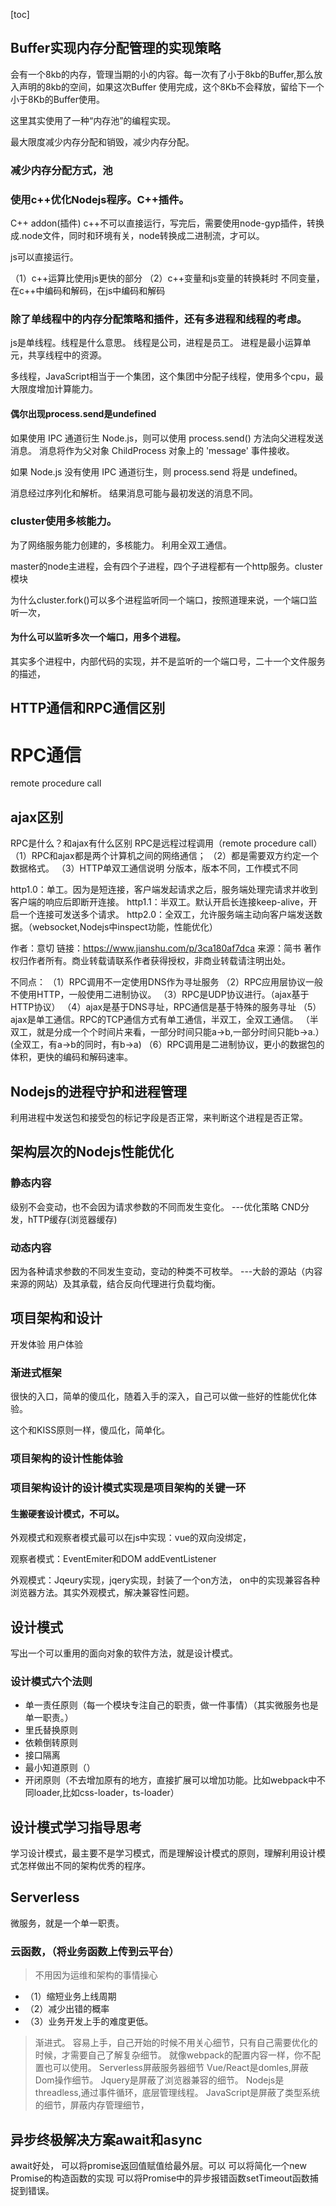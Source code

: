 [toc]


## Buffer实现内存分配管理的实现策略
会有一个8kb的内存，管理当期的小的内容。每一次有了小于8kb的Buffer,那么放入声明的8kb的空间，如果这次Buffer
使用完成，这个8Kb不会释放，留给下一个小于8Kb的Buffer使用。

这里其实使用了一种“内存池”的编程实现。

最大限度减少内存分配和销毁，减少内存分配。

### 减少内存分配方式，池

### 使用c++优化Nodejs程序。C++插件。
C++ addon(插件)
c++不可以直接运行，写完后，需要使用node-gyp插件，转换成.node文件，同时和环境有关，node转换成二进制流，才可以。

js可以直接运行。

（1）c++运算比使用js更快的部分
（2）c++变量和js变量的转换耗时
不同变量，在c++中编码和解码，在js中编码和解码



### 除了单线程中的内存分配策略和插件，还有多进程和线程的考虑。

js是单线程。线程是什么意思。
线程是公司，进程是员工。
进程是最小运算单元，共享线程中的资源。

多线程，JavaScript相当于一个集团，这个集团中分配子线程，使用多个cpu，最大限度增加计算能力。


#### 偶尔出现process.send是undefined
如果使用 IPC 通道衍生 Node.js，则可以使用 process.send() 方法向父进程发送消息。 消息将作为父对象 ChildProcess 对象上的 'message' 事件接收。

如果 Node.js 没有使用 IPC 通道衍生，则 process.send 将是 undefined。

消息经过序列化和解析。 结果消息可能与最初发送的消息不同。
### cluster使用多核能力。
为了网络服务能力创建的，多核能力。
利用全双工通信。

master的node主进程，会有四个子进程，四个子进程都有一个http服务。cluster模块

为什么cluster.fork()可以多个进程监听同一个端口，按照道理来说，一个端口监听一次，

#### 为什么可以监听多次一个端口，用多个进程。
其实多个进程中，内部代码的实现，并不是监听的一个端口号，二十一个文件服务的描述，

## HTTP通信和RPC通信区别

# RPC通信

remote  procedure call

## ajax区别

RPC是什么？和ajax有什么区别
RPC是远程过程调用（remote  procedure  call）
（1）RPC和ajax都是两个计算机之间的网络通信；
（2）都是需要双方约定一个数据格式。
（3）HTTP单双工通信说明
分版本，版本不同，工作模式不同

http1.0：单工。因为是短连接，客户端发起请求之后，服务端处理完请求并收到客户端的响应后即断开连接。
http1.1：半双工。默认开启长连接keep-alive，开启一个连接可发送多个请求。
http2.0：全双工，允许服务端主动向客户端发送数据。（websocket,Nodejs中inspect功能，性能优化）

作者：意切
链接：https://www.jianshu.com/p/3ca180af7dca
来源：简书
著作权归作者所有。商业转载请联系作者获得授权，非商业转载请注明出处。

不同点：
（1）RPC调用不一定使用DNS作为寻址服务
（2）RPC应用层协议一般不使用HTTP，一般使用二进制协议。
（3）RPC是UDP协议进行。（ajax基于HTTP协议）
（4）ajax是基于DNS寻址，RPC通信是基于特殊的服务寻址
（5）ajax是单工通信。RPC的TCP通信方式有单工通信，半双工，全双工通信。
（半双工，就是分成一个个时间片来看，一部分时间只能a->b,一部分时间只能b->a.）
(全双工，有a->b的同时，有b->a)
（6）RPC调用是二进制协议，更小的数据包的体积，更快的编码和解码速率。




## Nodejs的进程守护和进程管理



利用进程中发送包和接受包的标记字段是否正常，来判断这个进程是否正常。

## 架构层次的Nodejs性能优化
### 静态内容

级别不会变动，也不会因为请求参数的不同而发生变化。
---优化策略
CND分发，hTTP缓存(浏览器缓存)
### 动态内容
因为各种请求参数的不同发生变动，变动的种类不可枚举。
---大龄的源站（内容来源的网站）及其承载，结合反向代理进行负载均衡。




## 项目架构和设计
开发体验
用户体验

### 渐进式框架
很快的入口，简单的傻瓜化，随着入手的深入，自己可以做一些好的性能优化体验。

这个和KISS原则一样，傻瓜化，简单化。

### 项目架构的设计性能体验

### 项目架构设计的设计模式实现是项目架构的关键一环
#### 生搬硬套设计模式，不可以。

外观模式和观察者模式最可以在js中实现：vue的双向没绑定，

观察者模式：EventEmiter和DOM addEventListener

外观模式：Jqeury实现，jqery实现，封装了一个on方法，
on中的实现兼容各种浏览器方法。其实外观模式，解决兼容性问题。



## 设计模式
写出一个可以重用的面向对象的软件方法，就是设计模式。

### 设计模式六个法则
- 单一责任原则（每一个模块专注自己的职责，做一件事情）（其实微服务也是单一职责。）
- 里氏替换原则
- 依赖倒转原则
- 接口隔离
- 最小知道原则（）
- 开闭原则（不去增加原有的地方，直接扩展可以增加功能。比如webpack中不同loader,比如css-loader，ts-loader）

## 设计模式学习指导思考
学习设计模式，最主要不是学习模式，而是理解设计模式的原则，理解利用设计模式怎样做出不同的架构优秀的程序。



## Serverless
微服务，就是一个单一职责。

### 云函数，（将业务函数上传到云平台）
> 不用因为运维和架构的事情操心
- （1）缩短业务上线周期
- （2）减少出错的概率
- （3）业务开发上手的难度更低。
> 渐进式。
> 容易上手，自己开始的时候不用关心细节，只有自己需要优化的时候，才需要自己了解复杂细节。
就像webpack的配置内容一样，你不配置也可以使用。
>  Serverless屏蔽服务器细节
> Vue/React是domles,屏蔽Dom操作细节。
> Jquery是屏蔽了浏览器兼容的细节。
> Nodejs是threadless,通过事件循环，底层管理线程。
> JavaScript是屏蔽了类型系统的细节，屏蔽内存管理细节，








## 异步终极解决方案await和async

await好处，
可以将promise返回值赋值给最外层。可以
可以将简化一个new Promise的构造函数的实现
可以将Promise中的异步报错函数setTimeout函数捕捉到错误。